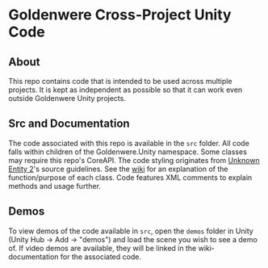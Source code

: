 # Goldenwere Cross-Project Unity Code

## About

This repo contains code that is intended to be used across multiple projects. It is kept as independent as possible so that it can work even outside Goldenwere Unity projects.

## Src and Documentation

The code associated with this repo is available in the `src` folder. All code falls within children of the Goldenwere.Unity namespace. Some classes may require this repo's CoreAPI. The code styling originates from [Unknown Entity 2](https://github.com/Goldenwere/UE2_Source/wiki)'s source guidelines. See the [wiki](https://github.com/Goldenwere/GW-Standard-Unity/wiki) for an explanation of the function/purpose of each class. Code features XML comments to explain methods and usage further.

## Demos

To view demos of the code available in `src`, open the `demos` folder in Unity (Unity Hub -> Add -> "demos") and load the scene you wish to see a demo of. If video demos are available, they will be linked in the wiki-documentation for the associated code.